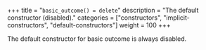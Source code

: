 +++
title = "`basic_outcome() = delete`"
description = "The default constructor (disabled)."
categories = ["constructors", "implicit-constructors", "default-constructors"]
weight = 100
+++

The default constructor for basic outcome is always disabled.
